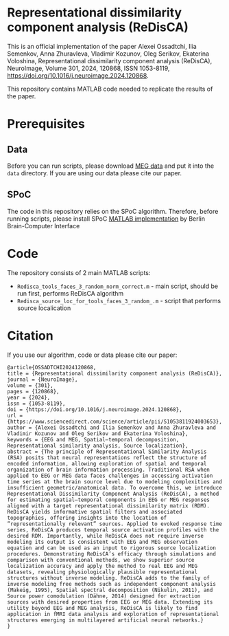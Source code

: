 # Representational dissimilarity component analysis (ReDisCA)

This is an official implementation of the paper Alexei Ossadtchi, Ilia Semenkov, Anna Zhuravleva, 
Vladimir Kozunov, Oleg Serikov, Ekaterina Voloshina, Representational dissimilarity component analysis (ReDisCA), 
NeuroImage, Volume 301, 2024, 120868, ISSN 1053-8119, https://doi.org/10.1016/j.neuroimage.2024.120868.

This repository contains MATLAB code needed to replicate the results of the paper.

# Prerequisites

## Data

Before you can run scripts, please download [MEG data](https://osf.io/8rk67/) and put it into the ```data``` directory. 
If you are using our data please cite our paper.

## SPoC

The code in this repository relies on the SPoC algorithm. Therefore, before running scripts, please install SPoC 
[MATLAB implementation](https://github.com/bbci/bbci_public/tree/master/external) by Berlin Brain-Computer Interface

# Code 

The repository consists of 2 main MATLAB scripts:

* ```Redisca_tools_faces_3_random_norm_correct.m``` - main script, should be run first, performs ReDisCA algorithm
* ```Redisca_source_loc_for_tools_faces_3_random_.m``` - script that performs source localication

# Citation

If you use our algorithm, code or data please cite our paper:

```
@article{OSSADTCHI2024120868,
title = {Representational dissimilarity component analysis (ReDisCA)},
journal = {NeuroImage},
volume = {301},
pages = {120868},
year = {2024},
issn = {1053-8119},
doi = {https://doi.org/10.1016/j.neuroimage.2024.120868},
url = {https://www.sciencedirect.com/science/article/pii/S1053811924003653},
author = {Alexei Ossadtchi and Ilia Semenkov and Anna Zhuravleva and Vladimir Kozunov and Oleg Serikov and Ekaterina Voloshina},
keywords = {EEG and MEG, Spatial–temporal decomposition, Representational similarity analysis, Source localization},
abstract = {The principle of Representational Similarity Analysis (RSA) posits that neural representations reflect the structure of encoded information, allowing exploration of spatial and temporal organization of brain information processing. Traditional RSA when applied to EEG or MEG data faces challenges in accessing activation time series at the brain source level due to modeling complexities and insufficient geometric/anatomical data. To overcome this, we introduce Representational Dissimilarity Component Analysis (ReDisCA), a method for estimating spatial–temporal components in EEG or MEG responses aligned with a target representational dissimilarity matrix (RDM). ReDisCA yields informative spatial filters and associated topographies, offering insights into the location of ”representationally relevant” sources. Applied to evoked response time series, ReDisCA produces temporal source activation profiles with the desired RDM. Importantly, while ReDisCA does not require inverse modeling its output is consistent with EEG and MEG observation equation and can be used as an input to rigorous source localization procedures. Demonstrating ReDisCA’s efficacy through simulations and comparison with conventional methods, we show superior source localization accuracy and apply the method to real EEG and MEG datasets, revealing physiologically plausible representational structures without inverse modeling. ReDisCA adds to the family of inverse modeling free methods such as independent component analysis (Makeig, 1995), Spatial spectral decomposition (Nikulin, 2011), and Source power comodulation (Dähne, 2014) designed for extraction sources with desired properties from EEG or MEG data. Extending its utility beyond EEG and MEG analysis, ReDisCA is likely to find application in fMRI data analysis and exploration of representational structures emerging in multilayered artificial neural networks.}
}
```
